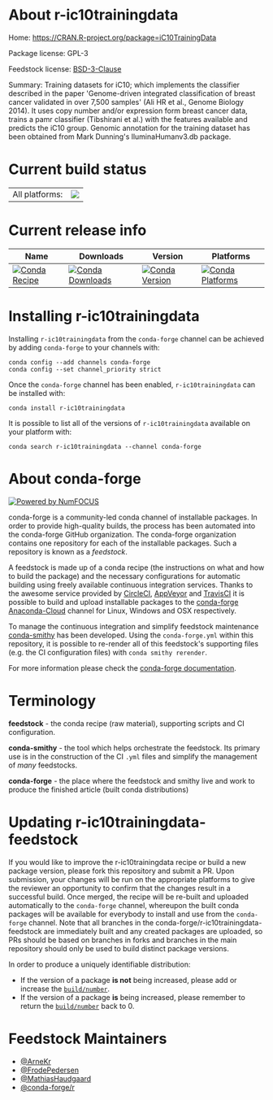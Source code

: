 About r-ic10trainingdata
========================

Home: https://CRAN.R-project.org/package=iC10TrainingData

Package license: GPL-3

Feedstock license: [BSD-3-Clause](https://github.com/conda-forge/r-ic10trainingdata-feedstock/blob/master/LICENSE.txt)

Summary: Training datasets for iC10; which implements the classifier described in the paper 'Genome-driven integrated classification of breast cancer validated in over 7,500 samples' (Ali HR et al., Genome Biology 2014). It uses copy number and/or expression form breast cancer data, trains a pamr classifier (Tibshirani et al.) with the features available and predicts the iC10 group. Genomic annotation for the training dataset has been obtained from Mark Dunning's lluminaHumanv3.db package.

Current build status
====================


<table><tr><td>All platforms:</td>
    <td>
      <a href="https://dev.azure.com/conda-forge/feedstock-builds/_build/latest?definitionId=4543&branchName=master">
        <img src="https://dev.azure.com/conda-forge/feedstock-builds/_apis/build/status/r-ic10trainingdata-feedstock?branchName=master">
      </a>
    </td>
  </tr>
</table>

Current release info
====================

| Name | Downloads | Version | Platforms |
| --- | --- | --- | --- |
| [![Conda Recipe](https://img.shields.io/badge/recipe-r--ic10trainingdata-green.svg)](https://anaconda.org/conda-forge/r-ic10trainingdata) | [![Conda Downloads](https://img.shields.io/conda/dn/conda-forge/r-ic10trainingdata.svg)](https://anaconda.org/conda-forge/r-ic10trainingdata) | [![Conda Version](https://img.shields.io/conda/vn/conda-forge/r-ic10trainingdata.svg)](https://anaconda.org/conda-forge/r-ic10trainingdata) | [![Conda Platforms](https://img.shields.io/conda/pn/conda-forge/r-ic10trainingdata.svg)](https://anaconda.org/conda-forge/r-ic10trainingdata) |

Installing r-ic10trainingdata
=============================

Installing `r-ic10trainingdata` from the `conda-forge` channel can be achieved by adding `conda-forge` to your channels with:

```
conda config --add channels conda-forge
conda config --set channel_priority strict
```

Once the `conda-forge` channel has been enabled, `r-ic10trainingdata` can be installed with:

```
conda install r-ic10trainingdata
```

It is possible to list all of the versions of `r-ic10trainingdata` available on your platform with:

```
conda search r-ic10trainingdata --channel conda-forge
```


About conda-forge
=================

[![Powered by NumFOCUS](https://img.shields.io/badge/powered%20by-NumFOCUS-orange.svg?style=flat&colorA=E1523D&colorB=007D8A)](http://numfocus.org)

conda-forge is a community-led conda channel of installable packages.
In order to provide high-quality builds, the process has been automated into the
conda-forge GitHub organization. The conda-forge organization contains one repository
for each of the installable packages. Such a repository is known as a *feedstock*.

A feedstock is made up of a conda recipe (the instructions on what and how to build
the package) and the necessary configurations for automatic building using freely
available continuous integration services. Thanks to the awesome service provided by
[CircleCI](https://circleci.com/), [AppVeyor](https://www.appveyor.com/)
and [TravisCI](https://travis-ci.com/) it is possible to build and upload installable
packages to the [conda-forge](https://anaconda.org/conda-forge)
[Anaconda-Cloud](https://anaconda.org/) channel for Linux, Windows and OSX respectively.

To manage the continuous integration and simplify feedstock maintenance
[conda-smithy](https://github.com/conda-forge/conda-smithy) has been developed.
Using the ``conda-forge.yml`` within this repository, it is possible to re-render all of
this feedstock's supporting files (e.g. the CI configuration files) with ``conda smithy rerender``.

For more information please check the [conda-forge documentation](https://conda-forge.org/docs/).

Terminology
===========

**feedstock** - the conda recipe (raw material), supporting scripts and CI configuration.

**conda-smithy** - the tool which helps orchestrate the feedstock.
                   Its primary use is in the construction of the CI ``.yml`` files
                   and simplify the management of *many* feedstocks.

**conda-forge** - the place where the feedstock and smithy live and work to
                  produce the finished article (built conda distributions)


Updating r-ic10trainingdata-feedstock
=====================================

If you would like to improve the r-ic10trainingdata recipe or build a new
package version, please fork this repository and submit a PR. Upon submission,
your changes will be run on the appropriate platforms to give the reviewer an
opportunity to confirm that the changes result in a successful build. Once
merged, the recipe will be re-built and uploaded automatically to the
`conda-forge` channel, whereupon the built conda packages will be available for
everybody to install and use from the `conda-forge` channel.
Note that all branches in the conda-forge/r-ic10trainingdata-feedstock are
immediately built and any created packages are uploaded, so PRs should be based
on branches in forks and branches in the main repository should only be used to
build distinct package versions.

In order to produce a uniquely identifiable distribution:
 * If the version of a package **is not** being increased, please add or increase
   the [``build/number``](https://docs.conda.io/projects/conda-build/en/latest/resources/define-metadata.html#build-number-and-string).
 * If the version of a package **is** being increased, please remember to return
   the [``build/number``](https://docs.conda.io/projects/conda-build/en/latest/resources/define-metadata.html#build-number-and-string)
   back to 0.

Feedstock Maintainers
=====================

* [@ArneKr](https://github.com/ArneKr/)
* [@FrodePedersen](https://github.com/FrodePedersen/)
* [@MathiasHaudgaard](https://github.com/MathiasHaudgaard/)
* [@conda-forge/r](https://github.com/conda-forge/r/)

